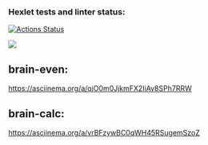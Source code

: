 ### Hexlet tests and linter status:
[![Actions Status](https://github.com/Iska-228/frontend-project-44/actions/workflows/hexlet-check.yml/badge.svg)](https://github.com/Iska-228/frontend-project-44/actions)

<a href="https://codeclimate.com/github/Iska-228/frontend-project-44/maintainability"><img src="https://api.codeclimate.com/v1/badges/5bb47458c419d3fb3c11/maintainability" /></a>

## brain-even:
<https://asciinema.org/a/qjO0m0JjkmFX2IiAv8SPh7RRW>

## brain-calc:
<https://asciinema.org/a/vrBFzywBC0qWH45RSugemSzoZ>

